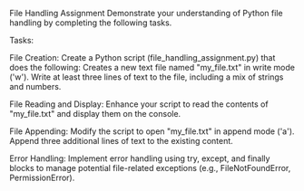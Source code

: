 File Handling Assignment
Demonstrate your understanding of Python file handling by completing the following tasks.

Tasks:

File Creation:
Create a Python script (file_handling_assignment.py) that does the following:
Creates a new text file named "my_file.txt" in write mode ('w').
Write at least three lines of text to the file, including a mix of strings and numbers.


File Reading and Display:
Enhance your script to read the contents of "my_file.txt" and display them on the console.


File Appending:
Modify the script to open "my_file.txt" in append mode ('a').
Append three additional lines of text to the existing content.


Error Handling:
Implement error handling using try, except, and finally blocks to manage potential file-related exceptions (e.g., FileNotFoundError, PermissionError).